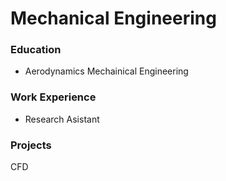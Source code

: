 # Mechanical Engineering


### Education
  - Aerodynamics Mechainical Engineering

### Work Experience
  - Research Asistant


### Projects
CFD

